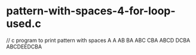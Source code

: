 # pattern-with-spaces-4-for-loop-used.c
// c program to print pattern with spaces      A        A AB      BA ABC    CBA ABCD  DCBA ABCDEEDCBA 
